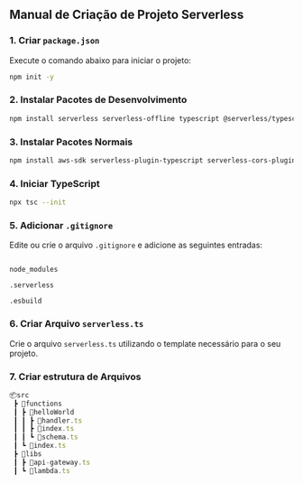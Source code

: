 ## Manual de Criação de Projeto Serverless

### 1. Criar `package.json`

Execute o comando abaixo para iniciar o projeto:

```bash
npm init -y
```

### 2. Instalar Pacotes de Desenvolvimento

```bash
npm install serverless serverless-offline typescript @serverless/typescript @types/aws-lambda serverless-esbuild serverless-domain-manager -D
```

### 3. Instalar Pacotes Normais

```bash
npm install aws-sdk serverless-plugin-typescript serverless-cors-plugin
```

### 4. Iniciar TypeScript

```bash
npx tsc --init
```

### 5. Adicionar `.gitignore`

Edite ou crie o arquivo `.gitignore` e adicione as seguintes entradas:

```gitignore

node_modules

.serverless

.esbuild
```

### 6. Criar Arquivo `serverless.ts`

Crie o arquivo `serverless.ts` utilizando o template necessário para o seu projeto.

### 7. Criar estrutura de Arquivos

```javascript
📦src
 ┣ 📂functions
 ┃ ┣ 📂helloWorld
 ┃ ┃ ┣ 📜handler.ts
 ┃ ┃ ┣ 📜index.ts
 ┃ ┃ ┗ 📜schema.ts
 ┃ ┗ 📜index.ts
 ┣ 📂libs
 ┃ ┣ 📜api-gateway.ts
 ┃ ┗ 📜lambda.ts

```